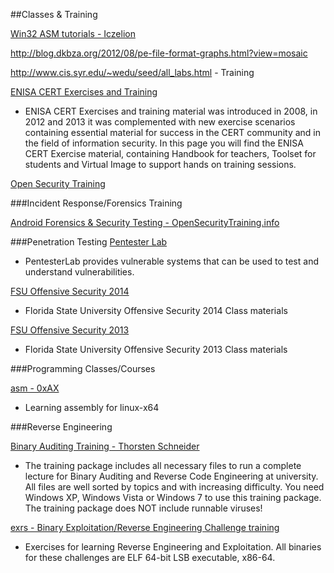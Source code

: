 ##Classes & Training





[Win32 ASM tutorials - Iczelion](http://win32assembly.programminghorizon.com/tutorials.html)

http://blog.dkbza.org/2012/08/pe-file-format-graphs.html?view=mosaic



http://www.cis.syr.edu/~wedu/seed/all_labs.html - Training

[ENISA CERT Exercises and Training](http://www.enisa.europa.eu/activities/cert/support/exercise)
* ENISA CERT Exercises and training material was introduced in 2008, in 2012 and 2013 it was complemented with new exercise scenarios containing essential material for success in the CERT community and in the field of information security. In this page you will find the ENISA CERT Exercise material, containing Handbook for teachers, Toolset for students and Virtual Image to support hands on training sessions. 



[Open Security Training](www.opensecuritytraining.info)











###Incident Response/Forensics Training

[Android Forensics & Security Testing - OpenSecurityTraining.info](http://opensecuritytraining.info/AndroidForensics.html)



###Penetration Testing
[Pentester Lab](https://www.pentesterlab.com/)
* PentesterLab provides vulnerable systems that can be used to test and understand vulnerabilities.

[FSU Offensive Security 2014](http://www.cs.fsu.edu/~redwood/OffensiveComputerSecurity/)
* Florida State University Offensive Security 2014 Class materials

[FSU Offensive Security 2013](http://www.cs.fsu.edu/~redwood/OffensiveSecurity/)
* Florida State University Offensive Security 2013 Class materials





###Programming Classes/Courses


[asm - 0xAX](https://github.com/0xAX/asm)
* Learning assembly for linux-x64 









###Reverse Engineering

[Binary Auditing Training - Thorsten Schneider](http://www.binary-auditing.com/)
* The training package includes all necessary files to run a complete lecture for Binary Auditing and Reverse Code Engineering at university. All files are well sorted by topics and with increasing difficulty. You need Windows XP, Windows Vista or Windows 7 to use this training package. The training package does NOT include runnable viruses! 

[exrs - Binary Exploitation/Reverse Engineering Challenge training](https://github.com/wapiflapi/exrs)
* Exercises for learning Reverse Engineering and Exploitation. All binaries for these challenges are ELF 64-bit LSB executable, x86-64.





























